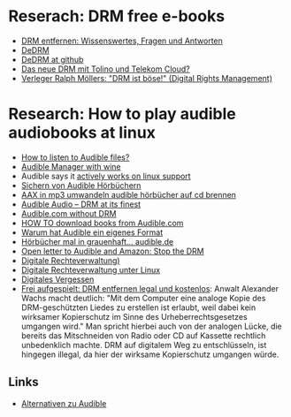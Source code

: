 # Reserach: DRM free e-books

* [DRM entfernen: Wissenswertes, Fragen und Antworten](http://allesebook.de/ebooks/drm-entfernen-wissenswertes-fragen-und-antworten-35488)
* [DeDRM](http://www.apprenticealf.wordpress.com/)
* [DeDRM at github](https://github.com/apprenticeharper)
* [Das neue DRM mit Tolino und Telekom Cloud?](http://www.lesen.net/forum/ebook-reader/tolino/10166-das-neue-drm-mit-tolino-und-telekom-cloud/)
* [Verleger Ralph Möllers: "DRM ist böse!" (Digital Rights Management)](https://www.youtube.com/watch?v=wCpSq536YLs)

# Research: How to play audible audiobooks at linux

* [How to listen to Audible files?](http://askubuntu.com/questions/16918/how-to-listen-to-audible-files)
* [Audible Manager with wine](https://appdb.winehq.org/objectManager.php?sClass=version&iId=7988)
* Audible says it [actively works on linux support](http://audible.custhelp.com/app/answers/detail/a_id/3899)
* [Sichern von Audible Hörbüchern](https://tblankertz.wordpress.com/2013/07/18/sichern-von-audible-hrbcher-auf-cd)
* [AAX in mp3 umwandeln audible hörbücher auf cd brennen](http://www.giga.de/unternehmen/audible/tipps/aax-in-mp3-umwandeln-audible-hoerbuecher-auf-cd-brennen)
* [Audible Audio – DRM at its finest](https://taach.wordpress.com/2014/02/24/audible-audio-drm-at-its-finest)
* [Audible.com without DRM](http://swankandswill.blogspot.ch/2010/07/audiblecom-without-drm.html)
* [HOW TO download books from Audible.com](http://ubuntuforums.org/archive/index.php/t-933707.html)
* [Warum hat Audible ein eigenes Format](http://www.hoerbuecher-blog.de/warum-hat-audible-ein-eigenes-format)
* [Hörbücher mal in grauenhaft... audible.de](http://www.rince.de/index.php?url=archives/530-Hoerbuecher-mal-in-grauenhaft...-audible.de.html)
* [Open letter to Audible and Amazon: Stop the DRM](http://www.zdnet.com/article/open-letter-to-audible-and-amazon-stop-the-drm)
* [Digitale Rechteverwaltung)](https://de.wikipedia.org/wiki/Digitale_Rechteverwaltung)
* [Digitale Rechteverwaltung unter Linux](https://de.wikipedia.org/wiki/Linux#Digitale_Rechteverwaltung)
* [Digitales Vergessen](https://de.wikipedia.org/wiki/Digitales_Vergessen)
* [Frei aufgespielt: DRM entfernen legal und kostenlos](http://www.netzwelt.de/news/72511-frei-aufgespielt-drm-entfernen-legal-kostenlos.html): Anwalt Alexander Wachs macht deutlich: "Mit dem Computer eine analoge Kopie des DRM-geschützten Liedes zu erstellen ist erlaubt, weil dabei kein wirksamer Kopierschutz im Sinne des Urheberrechtsgesetzes umgangen wird." Man spricht hierbei auch von der analogen Lücke, die bereits das Mitschneiden von Radio oder CD auf Kassette rechtlich unbedenklich machte. DRM auf digitalem Weg zu entschlüsseln, ist hingegen illegal, da hier der wirksame Kopierschutz umgangen würde.

## Links

* [Alternativen zu Audible](http://www.lesen.net/kostenlose-hoerbuecher-hoerspiele)
